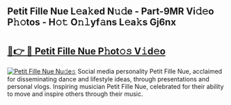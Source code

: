 ## Petit Fille Nue L𝚎a𝚔ed N𝚞𝚍e - Part-9MR Vi𝚍𝚎o P𝚑𝚘tos - H𝚘𝚝 O𝚗𝚕yf𝚊ns L𝚎a𝚔s Gj6nx

# <h2><a href="http://kf0g5m.oniu.top/?m=Petit+Fille+Nue">🔗👉 🔴 Petit Fille Nue P𝚑ot𝚘𝚜 V𝚒d𝚎o</a></h2>

[![Petit Fille Nue Nu𝚍e𝚜](https://i.imgur.com/0qMVB7G.gif)](http://kf0g5m.oniu.top/?m=Petit+Fille+Nue)
Social media personality Petit Fille Nue, acclaimed for disseminating dance and lifestyle ideas, through presentations and personal vlogs. Inspiring musician Petit Fille Nue, celebrated for their ability to move and inspire others through their music.  
